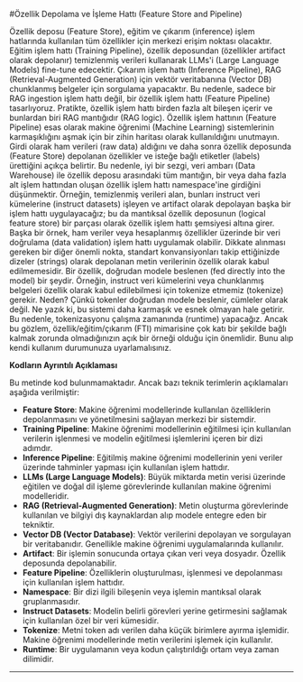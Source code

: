 #Özellik Depolama ve İşleme Hattı (Feature Store and Pipeline)

Özellik deposu (Feature Store), eğitim ve çıkarım (inference) işlem hatlarında kullanılan tüm özellikler için merkezi erişim noktası olacaktır. Eğitim işlem hattı (Training Pipeline), özellik deposundan (özellikler artifact olarak depolanır) temizlenmiş verileri kullanarak LLMs'i (Large Language Models) fine-tune edecektir. Çıkarım işlem hattı (Inference Pipeline), RAG (Retrieval-Augmented Generation) için vektör veritabanına (Vector DB) chunklanmış belgeler için sorgulama yapacaktır. Bu nedenle, sadece bir RAG ingestion işlem hattı değil, bir özellik işlem hattı (Feature Pipeline) tasarlıyoruz. Pratikte, özellik işlem hattı birden fazla alt bileşen içerir ve bunlardan biri RAG mantığıdır (RAG logic). Özellik işlem hattının (Feature Pipeline) esas olarak makine öğrenimi (Machine Learning) sistemlerinin karmaşıklığını aşmak için bir zihin haritası olarak kullanıldığını unutmayın. Girdi olarak ham verileri (raw data) aldığını ve daha sonra özellik deposunda (Feature Store) depolanan özellikler ve isteğe bağlı etiketler (labels) ürettiğini açıkça belirtir. Bu nedenle, iyi bir sezgi, veri ambarı (Data Warehouse) ile özellik deposu arasındaki tüm mantığın, bir veya daha fazla alt işlem hattından oluşan özellik işlem hattı namespace'ine girdiğini düşünmektir. Örneğin, temizlenmiş verileri alan, bunları instruct veri kümelerine (instruct datasets) işleyen ve artifact olarak depolayan başka bir işlem hattı uygulayacağız; bu da mantıksal özellik deposunun (logical feature store) bir parçası olarak özellik işlem hattı şemsiyesi altına girer. Başka bir örnek, ham veriler veya hesaplanmış özellikler üzerinde bir veri doğrulama (data validation) işlem hattı uygulamak olabilir. 
Dikkate alınması gereken bir diğer önemli nokta, standart konvansiyonları takip ettiğinizde dizeler (strings) olarak depolanan metin verilerinin özellik olarak kabul edilmemesidir. Bir özellik, doğrudan modele beslenen (fed directly into the model) bir şeydir. Örneğin, instruct veri kümelerini veya chunklanmış belgeleri özellik olarak kabul edilebilmesi için tokenize etmemiz (tokenize) gerekir. Neden? Çünkü tokenler doğrudan modele beslenir, cümleler olarak değil. Ne yazık ki, bu sistemi daha karmaşık ve esnek olmayan hale getirir. Bu nedenle, tokenizasyonu çalışma zamanında (runtime) yapacağız. Ancak bu gözlem, özellik/eğitim/çıkarım (FTI) mimarisine çok katı bir şekilde bağlı kalmak zorunda olmadığınızın açık bir örneği olduğu için önemlidir. Bunu alıp kendi kullanım durumunuza uyarlamalısınız.

**Kodların Ayrıntılı Açıklaması**

Bu metinde kod bulunmamaktadır. Ancak bazı teknik terimlerin açıklamaları aşağıda verilmiştir:

- **Feature Store**: Makine öğrenimi modellerinde kullanılan özelliklerin depolanmasını ve yönetilmesini sağlayan merkezi bir sistemdir.
- **Training Pipeline**: Makine öğrenimi modellerinin eğitilmesi için kullanılan verilerin işlenmesi ve modelin eğitilmesi işlemlerini içeren bir dizi adımdır.
- **Inference Pipeline**: Eğitilmiş makine öğrenimi modellerinin yeni veriler üzerinde tahminler yapması için kullanılan işlem hattıdır.
- **LLMs (Large Language Models)**: Büyük miktarda metin verisi üzerinde eğitilen ve doğal dil işleme görevlerinde kullanılan makine öğrenimi modelleridir.
- **RAG (Retrieval-Augmented Generation)**: Metin oluşturma görevlerinde kullanılan ve bilgiyi dış kaynaklardan alıp modele entegre eden bir tekniktir.
- **Vector DB (Vector Database)**: Vektör verilerini depolayan ve sorgulayan bir veritabanıdır. Genellikle makine öğrenimi uygulamalarında kullanılır.
- **Artifact**: Bir işlemin sonucunda ortaya çıkan veri veya dosyadır. Özellik deposunda depolanabilir.
- **Feature Pipeline**: Özelliklerin oluşturulması, işlenmesi ve depolanması için kullanılan işlem hattıdır.
- **Namespace**: Bir dizi ilgili bileşenin veya işlemin mantıksal olarak gruplanmasıdır.
- **Instruct Datasets**: Modelin belirli görevleri yerine getirmesini sağlamak için kullanılan özel bir veri kümesidir.
- **Tokenize**: Metni token adı verilen daha küçük birimlere ayırma işlemidir. Makine öğrenimi modellerinde metin verilerini işlemek için kullanılır.
- **Runtime**: Bir uygulamanın veya kodun çalıştırıldığı ortam veya zaman dilimidir.

---

